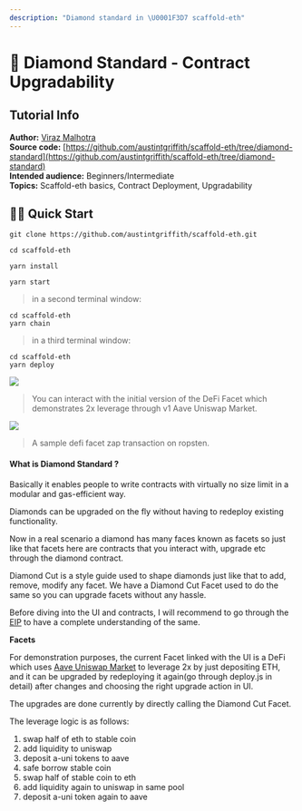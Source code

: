 ```yaml
---
description: "Diamond standard in \U0001F3D7 scaffold-eth"
---
```


# 💎 Diamond Standard - Contract Upgradability

## Tutorial Info

**Author:** [Viraz Malhotra](https://github.com/viraj124)  
**Source code:** [https://github.com/austintgriffith/scaffold-eth/tree/diamond-standard](https://github.com/austintgriffith/scaffold-eth/tree/diamond-standard)  
**Intended audience:** Beginners/Intermediate  
**Topics:** Scaffold-eth basics, Contract Deployment, Upgradability

## 🏃‍♀️ Quick Start

```text
git clone https://github.com/austintgriffith/scaffold-eth.git

cd scaffold-eth
```

```text
yarn install
```

```text
yarn start
```

> in a second terminal window:

```text
cd scaffold-eth
yarn chain
```

> in a third terminal window:

```text
cd scaffold-eth
yarn deploy
```

[![](https://camo.githubusercontent.com/6482a1d9e5feb383b02b27fbdea94b30ec643e8438386983e55d43b4b698fca0/68747470733a2f2f692e696d6775722e636f6d2f6353304b4854612e706e67)](https://camo.githubusercontent.com/6482a1d9e5feb383b02b27fbdea94b30ec643e8438386983e55d43b4b698fca0/68747470733a2f2f692e696d6775722e636f6d2f6353304b4854612e706e67)  


> You can interact with the initial version of the DeFi Facet which demonstrates 2x leverage through v1 Aave Uniswap Market.

[![](https://camo.githubusercontent.com/587e09edaf79e22911049ce164240cb930cc5ef6c95d251187c2086f14023838/68747470733a2f2f692e696d6775722e636f6d2f3264466f307a332e706e67)](https://camo.githubusercontent.com/587e09edaf79e22911049ce164240cb930cc5ef6c95d251187c2086f14023838/68747470733a2f2f692e696d6775722e636f6d2f3264466f307a332e706e67)  


> A sample defi facet zap transaction on ropsten.

#### What is Diamond Standard ?

Basically it enables people to write contracts with virtually no size limit in a modular and gas-efficient way.

Diamonds can be upgraded on the fly without having to redeploy existing functionality.

Now in a real scenario a diamond has many faces known as facets so just like that facets here are contracts that you interact with, upgrade etc through the diamond contract.

Diamond Cut is a style guide used to shape diamonds just like that to add, remove, modify any facet. We have a Diamond Cut Facet used to do the same so you can upgrade facets without any hassle.

Before diving into the UI and contracts, I will recommend to go through the [EIP](https://eips.ethereum.org/EIPS/eip-2535) to have a complete understanding of the same.

**Facets**

For demonstration purposes, the current Facet linked with the UI is a DeFi which uses [Aave Uniswap Market](https://docs.aave.com/developers/v/1.0/deployed-contracts/uniswap-market) to leverage 2x by just depositing ETH, and it can be upgraded by redeploying it again\(go through deploy.js in detail\) after changes and choosing the right upgrade action in UI.

The upgrades are done currently by directly calling the Diamond Cut Facet.

The leverage logic is as follows:

1. swap half of eth to stable coin
2. add liquidity to uniswap
3. deposit a-uni tokens to aave
4. safe borrow stable coin
5. swap half of stable coin to eth
6. add liquidity again to uniswap in same pool
7. deposit a-uni token again to aave

